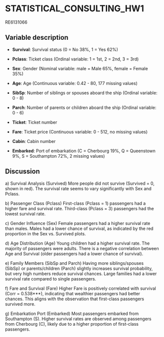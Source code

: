 # STATISTICAL_CONSULTING_HW1
 RE6131066


## Variable description

-   **Survival**: Survival status (0 = No 38%, 1 = Yes 62%)

<!-- -->

-   **Pclass**: Ticket class (Ordinal variable: 1 = 1st, 2 = 2nd, 3 = 3rd)

-   **Sex**: Gender (Nominal variable: male = Male 65%, female = Female 35%)

-   **Age**: Age (Continuous variable: 0.42 - 80, 177 missing values)

-   **SibSp**: Number of siblings or spouses aboard the ship (Ordinal variable: 0 - 8)

-   **Parch**: Number of parents or children aboard the ship (Ordinal variable: 0 - 6)

-   **Ticket**: Ticket number

-   **Fare**: Ticket price (Continuous variable: 0 - 512, no missing values)

-   **Cabin**: Cabin number

-   **Embarked**: Port of embarkation (C = Cherbourg 19%, Q = Queenstown 9%, S = Southampton 72%, 2 missing values)

## Discussion
a)  Survival Analysis (Survived) More people did not survive (Survived = 0, shown in red). The survival rate seems to vary significantly with Sex and Pclass.

b)  Passenger Class (Pclass) First-class (Pclass = 1) passengers had a higher fare and survival rate. Third-class (Pclass = 3) passengers had the lowest survival rate.

c)  Gender Influence (Sex) Female passengers had a higher survival rate than males. Males had a lower chance of survival, as indicated by the red proportion in the Sex vs. Survived plots.

d)  Age Distribution (Age) Young children had a higher survival rate. The majority of passengers were adults. There is a negative correlation between Age and Survival (older passengers had a lower chance of survival).

e)  Family Members (SibSp and Parch) Having more siblings/spouses (SibSp) or parents/children (Parch) slightly increases survival probability, but very high numbers reduce survival chances. Large families had a lower survival rate compared to single passengers.

f)  Fare and Survival (Fare) Higher Fare is positively correlated with survival (Corr = 0.538\*\*\*), indicating that wealthier passengers had better chances. This aligns with the observation that first-class passengers survived more.

g)  Embarkation Port (Embarked) Most passengers embarked from Southampton (S). Higher survival rates are observed among passengers from Cherbourg (C), likely due to a higher proportion of first-class passengers.
